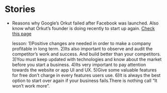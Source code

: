 # Stories

- Reasons why Google’s Orkut failed after Facebook was launched. 
  Also know what Orkut’s founder is doing recently to start up again.
[Check this page](https://medium.com/@PachaelPhillip/case-study-reasons-why-googles-orkut-failed-after-facebook-was-launched-92dd8a7abf0)

  lesson:
  1)Positive changes are needed in order to make a company profitable in long term.
  2)Its also important to observe and audit the competitor’s work and success. And build better than your competitors.
  3)You must keep updated with technologies and know about the market before you start a business.
  4)Its very important to pay attention towards the website or app UI and UX.
  5)Give some valuable features for free don’t charge in every features users use.
  6)It is always the best option to start over again if your business fails.There is nothing call “It won’t work more”.


